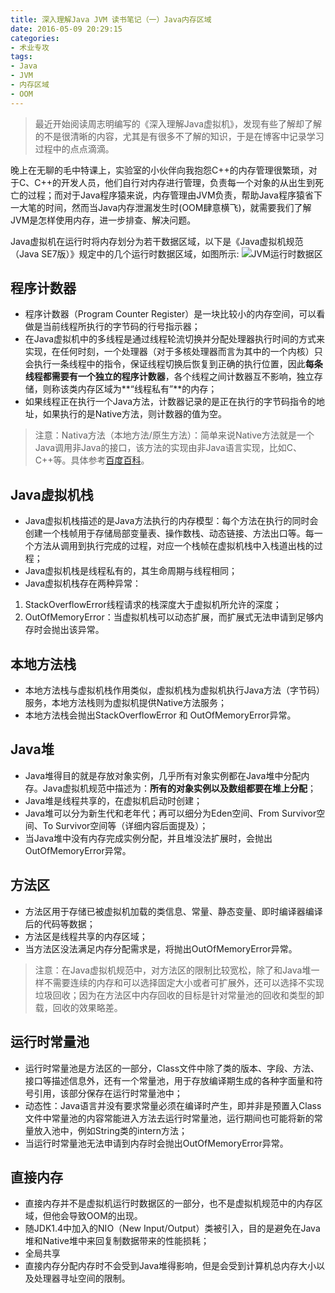 ```yaml
---
title: 深入理解Java JVM 读书笔记（一）Java内存区域
date: 2016-05-09 20:29:15
categories:
- 术业专攻
tags:
- Java
- JVM
- 内存区域
- OOM
---
```

> 最近开始阅读周志明编写的《深入理解Java虚拟机》，发现有些了解却了解的不是很清晰的内容，尤其是有很多不了解的知识，于是在博客中记录学习过程中的点点滴滴。  
<!-- more -->

晚上在无聊的毛中特课上，实验室的小伙伴向我抱怨C++的内存管理很繁琐，对于C、C++的开发人员，他们自行对内存进行管理，负责每一个对象的从出生到死亡的过程；而对于Java程序猿来说，内存管理由JVM负责，帮助Java程序猿省下一大笔的时间，然而当Java内存泄漏发生时(OOM肆意横飞)，就需要我们了解JVM是怎样使用内存，进一步排查、解决问题。

Java虚拟机在运行时将内存划分为若干数据区域，以下是《Java虚拟机规范（Java SE7版）》规定中的几个运行时数据区域，如图所示:
![JVM运行时数据区](http://ww4.sinaimg.cn/large/b36cd9dbgw1f3pfx6z50kj20dw0axdhc.jpg)

## 程序计数器
* 程序计数器（Program Counter Register）是一块比较小的内存空间，可以看做是当前线程所执行的字节码的行号指示器；
* 在Java虚拟机中的多线程是通过线程轮流切换并分配处理器执行时间的方式来实现，在任何时刻，一个处理器（对于多核处理器而言为其中的一个内核）只会执行一条线程中的指令，保证线程切换后恢复到正确的执行位置，因此**每条线程都需要有一个独立的程序计数器**，各个线程之间计数器互不影响，独立存储，则称该类内存区域为**“线程私有”**的内存；
* 如果线程正在执行一个Java方法，计数器记录的是正在执行的字节码指令的地址，如果执行的是Native方法，则计数器的值为空。 

> 注意：Nativa方法（本地方法/原生方法）：简单来说Native方法就是一个Java调用非Java的接口，该方法的实现由非Java语言实现，比如C、C++等。具体参考[百度百科](http://baike.baidu.com/link?url=bnSuD--t5CJsyxCCgHRtHjCQANbPRRBv8UYOAN8IdjV3EP8eSrDceZBwFuLn80ABdVswkUGgmzsE2ceA_EYUnCSP0x9Wl9-QbBUTHJFLpFS)。

## Java虚拟机栈
* Java虚拟机栈描述的是Java方法执行的内存模型：每个方法在执行的同时会创建一个栈帧用于存储局部变量表、操作数栈、动态链接、方法出口等。每一个方法从调用到执行完成的过程，对应一个栈帧在虚拟机栈中入栈道出栈的过程；
* Java虚拟机栈是线程私有的，其生命周期与线程相同；
* Java虚拟机栈存在两种异常：
1. StackOverflowError线程请求的栈深度大于虚拟机所允许的深度；
2. OutOfMemoryError：当虚拟机栈可以动态扩展，而扩展式无法申请到足够内存时会抛出该异常。

## 本地方法栈
* 本地方法栈与虚拟机栈作用类似，虚拟机栈为虚拟机执行Java方法（字节码）服务，本地方法栈则为虚拟机提供Native方法服务；
* 本地方法栈会抛出StackOverflowError 和 OutOfMemoryError异常。

## Java堆
* Java堆得目的就是存放对象实例，几乎所有对象实例都在Java堆中分配内存。Java虚拟机规范中描述为：**所有的对象实例以及数组都要在堆上分配**；
* Java堆是线程共享的，在虚拟机启动时创建；
* Java堆可以分为新生代和老年代；再可以细分为Eden空间、From Survivor空间、To Survivor空间等（详细内容后面提及）；
* 当Java堆中没有内存完成实例分配，并且堆没法扩展时，会抛出OutOfMemoryError异常。

## 方法区
* 方法区用于存储已被虚拟机加载的类信息、常量、静态变量、即时编译器编译后的代码等数据；
* 方法区是线程共享的内存区域；
* 当方法区没法满足内存分配需求是，将抛出OutOfMemoryError异常。

>注意：在Java虚拟机规范中，对方法区的限制比较宽松，除了和Java堆一样不需要连续的内存和可以选择固定大小或者可扩展外，还可以选择不实现垃圾回收；因为在方法区中内存回收的目标是针对常量池的回收和类型的卸载，回收的效果略差。

## 运行时常量池
* 运行时常量池是方法区的一部分，Class文件中除了类的版本、字段、方法、接口等描述信息外，还有一个常量池，用于存放编译期生成的各种字面量和符号引用，该部分保存在运行时常量池中；
* 动态性：Java语言并没有要求常量必须在编译时产生，即并非是预置入Class文件中常量池的内容常能进入方法去运行时常量池，运行期间也可能将新的常量放入池中，例如String类的intern方法；
* 当运行时常量池无法申请到内存时会抛出OutOfMemoryError异常。

## 直接内存
* 直接内存并不是虚拟机运行时数据区的一部分，也不是虚拟机规范中的内存区域，但他会导致OOM的出现。
* 随JDK1.4中加入的NIO（New Input/Output）类被引入，目的是避免在Java堆和Native堆中来回复制数据带来的性能损耗；
* 全局共享
* 直接内存分配内存时不会受到Java堆得影响，但是会受到计算机总内存大小以及处理器寻址空间的限制。

